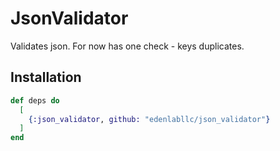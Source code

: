 # JsonValidator

Validates json. For now has one check - keys duplicates.

## Installation

```elixir
def deps do
  [
    {:json_validator, github: "edenlabllc/json_validator"}
  ]
end
```

